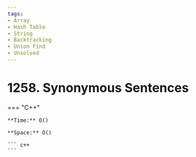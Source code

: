 ```yaml
---
tags:
- Array
- Hash Table
- String
- Backtracking
- Union Find
- Unsolved
---
```



# 1258. Synonymous Sentences

=== "C++"

    **Time:** O()

    **Space:** O()

    ``` c++
    ```